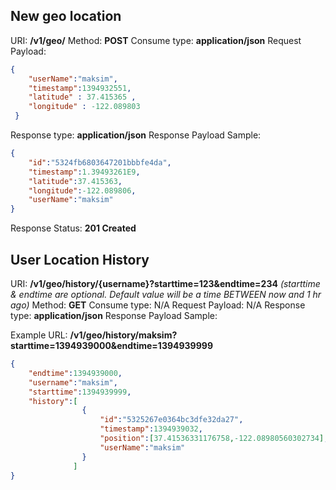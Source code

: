 


New geo location
----------------------

URI: **/v1/geo/**
Method: **POST**
Consume type: **application/json**
Request Payload:

```json
{
    "userName":"maksim",
    "timestamp":1394932551,
    "latitude" : 37.415365 ,
    "longitude" : -122.089803
 }
```
Response type: **application/json**
Response Payload Sample:

```json
{
    "id":"5324fb6803647201bbbfe4da",
    "timestamp":1.39493261E9,
    "latitude":37.415363,
    "longitude":-122.089806,
    "userName":"maksim"
}
```
Response Status: **201 Created**

User Location History
---------------------
URI: **/v1/geo/history/{username}?starttime=123&endtime=234** *(starttime & endtime are optional. Default value will be a time BETWEEN now and 1 hr ago)*
Method: **GET**
Consume type: N/A
Request Payload: N/A
Response type: **application/json**
Response Payload Sample:

Example URL: **/v1/geo/history/maksim?starttime=1394939000&endtime=1394939999**

```json
{
    "endtime":1394939000,
    "username":"maksim",
    "starttime":1394939999,
    "history":[
                {
                    "id":"5325267e0364bc3dfe32da27",
                    "timestamp":1394939032,
                    "position":[37.41536331176758,-122.08980560302734],
                    "userName":"maksim"
                }
              ]
}
```











